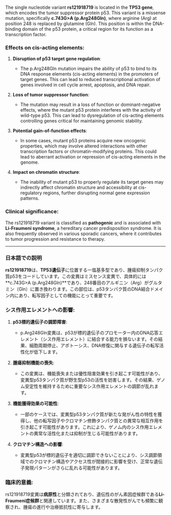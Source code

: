 The single nucleotide variant **rs121918719** is located in the **TP53 gene**, which encodes the tumor suppressor protein p53. This variant is a missense mutation, specifically **c.743G>A (p.Arg248Gln)**, where arginine (Arg) at position 248 is replaced by glutamine (Gln). This position is within the DNA-binding domain of the p53 protein, a critical region for its function as a transcription factor.

### Effects on cis-acting elements:
1. **Disruption of p53 target gene regulation**:
   - The p.Arg248Gln mutation impairs the ability of p53 to bind to its DNA response elements (cis-acting elements) in the promoters of target genes. This can lead to reduced transcriptional activation of genes involved in cell cycle arrest, apoptosis, and DNA repair.

2. **Loss of tumor suppressor function**:
   - The mutation may result in a loss of function or dominant-negative effects, where the mutant p53 protein interferes with the activity of wild-type p53. This can lead to dysregulation of cis-acting elements controlling genes critical for maintaining genomic stability.

3. **Potential gain-of-function effects**:
   - In some cases, mutant p53 proteins acquire new oncogenic properties, which may involve altered interactions with other transcription factors or chromatin-modifying proteins. This could lead to aberrant activation or repression of cis-acting elements in the genome.

4. **Impact on chromatin structure**:
   - The inability of mutant p53 to properly regulate its target genes may indirectly affect chromatin structure and accessibility at cis-regulatory regions, further disrupting normal gene expression patterns.

### Clinical significance:
The rs121918719 variant is classified as **pathogenic** and is associated with **Li-Fraumeni syndrome**, a hereditary cancer predisposition syndrome. It is also frequently observed in various sporadic cancers, where it contributes to tumor progression and resistance to therapy.

---

### 日本語での説明

**rs121918719**は、**TP53遺伝子**に位置する一塩基多型であり、腫瘍抑制タンパク質p53をコードしています。この変異はミスセンス変異で、具体的には**c.743G>A (p.Arg248Gln)**であり、248番目のアルギニン（Arg）がグルタミン（Gln）に置き換わります。この部位は、p53タンパク質のDNA結合ドメイン内にあり、転写因子としての機能にとって重要です。

### シス作用エレメントへの影響:
1. **p53標的遺伝子の調節障害**:
   - p.Arg248Gln変異は、p53が標的遺伝子のプロモーター内のDNA応答エレメント（シス作用エレメント）に結合する能力を損ないます。その結果、細胞周期停止、アポトーシス、DNA修復に関与する遺伝子の転写活性化が低下します。

2. **腫瘍抑制機能の喪失**:
   - この変異は、機能喪失または優性阻害効果を引き起こす可能性があり、変異型p53タンパク質が野生型p53の活性を妨害します。その結果、ゲノム安定性を維持するために重要なシス作用エレメントの調節が乱れます。

3. **機能獲得効果の可能性**:
   - 一部のケースでは、変異型p53タンパク質が新たな発がん性の特性を獲得し、他の転写因子やクロマチン修飾タンパク質との異常な相互作用を引き起こす可能性があります。これにより、ゲノム内のシス作用エレメントの異常な活性化または抑制が生じる可能性があります。

4. **クロマチン構造への影響**:
   - 変異型p53が標的遺伝子を適切に調節できないことにより、シス調節領域でのクロマチン構造やアクセス性が間接的に影響を受け、正常な遺伝子発現パターンがさらに乱れる可能性があります。

### 臨床的意義:
rs121918719変異は**病原性**と分類されており、遺伝性のがん素因症候群である**Li-Fraumeni症候群**と関連しています。また、さまざまな散発性がんでも頻繁に観察され、腫瘍の進行や治療抵抗性に寄与します。

